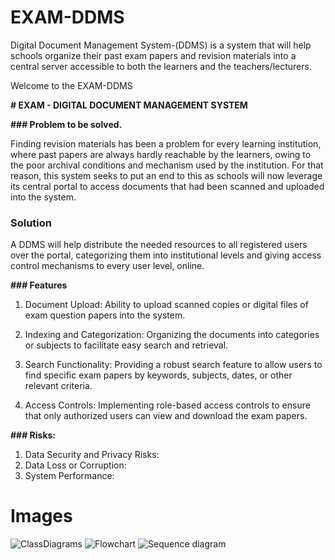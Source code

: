 # EXAM-DDMS
Digital Document Management System-(DDMS) is a system that will help schools organize their past exam papers and revision materials into a central server accessible to both the learners and the teachers/lecturers. 

Welcome to the EXAM-DDMS

****# EXAM - DIGITAL DOCUMENT MANAGEMENT SYSTEM****

**### Problem to be solved.**

Finding revision materials has been a problem for every learning institution, where past papers are always hardly reachable by the learners, owing to the poor archival conditions and mechanism used by the institution. For that reason, this system seeks to put an end to this as schools will now leverage its central portal to access documents that had been scanned and uploaded into the system.

### Solution

A DDMS will help distribute the needed resources to all registered users over the portal, categorizing them into institutional levels and giving access control mechanisms to every user level, online. 

**### Features**

1. Document Upload: Ability to upload scanned copies or digital files of exam question papers into the system.

2. Indexing and Categorization: Organizing the documents into categories or subjects to facilitate easy search and retrieval.

3. Search Functionality: Providing a robust search feature to allow users to find specific exam papers by keywords, subjects, dates, or other relevant 
   criteria.

4. Access Controls: Implementing role-based access controls to ensure that only authorized users can view and download the exam papers.


**### Risks:**
1. Data Security and Privacy Risks:
2. Data Loss or Corruption:
3. System Performance: 



# Images 
![ClassDiagrams](https://github.com/1805George/EXAM-DDMS/assets/96629050/c27b426e-cb27-4cc0-b5c4-1f5dabfbd2ae)
![Flowchart](https://github.com/1805George/EXAM-DDMS/assets/96629050/f32b8de3-1cbf-4466-97f3-f9629714e500)
![Sequence diagram](https://github.com/1805George/EXAM-DDMS/assets/96629050/69ed2218-7cf9-4c40-8cdb-fc4ef5b46dcf)

